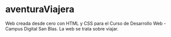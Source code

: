 # aventuraViajera
Web creada desde cero con HTML y CSS para el Curso de Desarrollo Web - Campus Digital San Blas. La web se trata sobre viajar.

